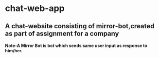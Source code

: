 # chat-web-app
## A chat-website consisting of mirror-bot,created as part of assignment for a company
 
#### Note-A Mirror Bot is bot which sends same user input as response to him/her.
